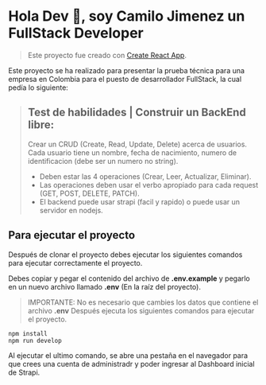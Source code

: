 # Hola Dev 👋, soy Camilo Jimenez un FullStack Developer

> Este proyecto fue creado con  [Create React App](https://github.com/facebook/create-react-app).

Este proyecto se ha realizado para presentar la prueba técnica para una empresa en Colombia para el puesto de desarrollador FullStack, la cual pedía lo siguiente:

> ## Test de habilidades | Construir un BackEnd libre: 
> Crear un CRUD (Create, Read, Update, Delete) acerca de usuarios.
Cada usuario tiene un nombre, fecha de nacimiento, numero de identificacion (debe ser un
numero no string).
> - Deben estar las 4 operaciones (Crear, Leer, Actualizar, Eliminar).
> - Las operaciones deben usar el verbo apropiado para cada request (GET, POST, DELETE,
PATCH).
> - El backend puede usar strapi (facil y rapido) o puede usar un servidor en nodejs.


## Para ejecutar el proyecto

Después de clonar el proyecto debes ejecutar los siguientes comandos para ejecutar correctamente el proyecto.


Debes copiar y pegar el contenido del archivo de **.env.example** y pegarlo en un nuevo archivo llamado **.env** (En la raíz del proyecto).
> IMPORTANTE: No es necesario que cambies los datos que contiene el archivo **.env**
Después ejecuta los siguientes comandos para ejecutar el proyecto.

```
npm install
npm run develop
```

Al ejecutar el ultimo comando, se abre una pestaña en el navegador para que crees una cuenta de administradr y poder ingresar al Dashboard inicial de Strapi.
